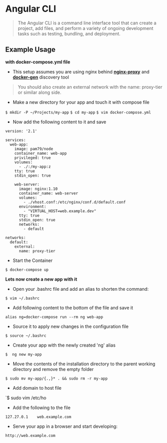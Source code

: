 # **Angular CLI**

>The Angular CLI is a command line interface tool that can create a project, add files, and perform a variety of ongoing development tasks such as testing, bundling, and deployment.

                 
## Example Usage

                 
**with docker-compose.yml file**

* This setup assumes you are using nginx behind [**nginx-proxy**](https://hub.docker.com/r/jwilder/nginx-proxy/) and [**docker-gen**](https://hub.docker.com/r/jwilder/docker-gen/) discovery tool
>You should also create an external network with the name: proxy-tier or similar along side.

               
* Make a new directory for your app and touch it with compose file

`$ mkdir -P ~/Projects/my-app`
`$ cd my-app`
`$ vim docker-compose.yml`

               
* Now add the following content to it and save

```shell
version: '2.1'

services:
  web-app:
    image: pam79/node
    container_name: web-app
    privileged: true
    volumes:
      - ./:/my-app:z
    tty: true
    stdin_open: true

    web-server:
      image: nginx:1.10
      container_name: web-server
      volumes:
        - ./vhost.conf:/etc/nginx/conf.d/default.conf
      environment:
        - "VIRTUAL_HOST=web.example.dev"
      tty: true
      stdin_open: true
      networks:
        - default

networks:
  default:
    external:
      name: proxy-tier
```

               
* Start the Container

`$ docker-compose up`

                 
**Lets now create a new app with it**

               
* Open your .bashrc file and add an alias to shorten the command:

`$ vim ~/.bashrc`

               
* Add following content to the bottom of the file and save it

`alias ng=docker-compose run --rm ng web-app`

               
* Source it to apply new changes in the configuration file

`$ source ~/.bashrc`

               
* Create your app with the newly created 'ng' alias

`$  ng new my-app`

               
* Move the contents of the installation directory to the parent working directory and remove the empty folder

`$ sudo mv my-app/{.,}* . && sudo rm -r my-app`

               
* Add domain to host file

`$ sudo vim /etc/ho               
* Add the following to the file

`127.27.0.1    web.example.com`


* Serve your app in a browser and start developing:

`http://web.example.com` 
